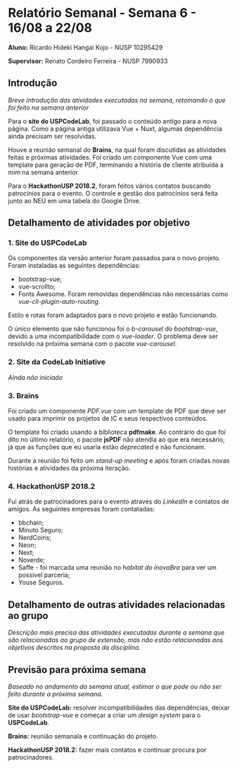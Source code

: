 # Relatório Semanal - Semana 6 - 16/08 a 22/08

**Aluno:** Ricardo Hideki Hangai Kojo - NUSP 10295429

**Supervisor:** Renato Cordeiro Ferreira - NUSP 7990933

## Introdução

*Breve introdução das atividades executadas na semana, retomando o que foi feito na semana anterior*

Para o **site do USPCodeLab**, foi passado o conteúdo antigo para a nova página. Como a página antiga utilizava Vue + Nuxt, algumas dependência ainda precisam ser resolvidas.

Houve a reunião semanal do **Brains**, na qual foram discutidas as atividades feitas e próximas atividades. Foi criado um componente Vue com uma template para geração de PDF, terminando a história de cliente atribuída a mim na semana anterior.

Para o **HackathonUSP 2018.2**, foram feitos vários contatos buscando patrocínios para o evento. O controle e gestão dos patrocínios será feita junto ao NEU em uma tabela do Google Drive.

## Detalhamento de atividades por objetivo

### 1. Site do USPCodeLab

Os componentes da versão anterior foram passados para o novo projeto. Foram instaladas as seguintes dependências:
* bootstrap-vue;
* vue-scrollto;
* Fonts Awesome.
Foram removidas dependências não necessárias como *vue-cli-plugin-auto-routing*.

Estilo e rotas foram adaptados para o novo projeto e estão funcionando.

O único elemento que não funcionou foi o *b-carousel* do *bootstrap-vue*, devido a uma incompatibilidade com o *vue-loader*. O problema deve ser resolvido na próxima semana com o pacote *vue-carousel*.

### 2. Site da CodeLab Initiative

*Ainda não iniciado*

### 3. Brains

Foi criado um componente *PDF.vue* com um template de PDF que deve ser usado para imprimir os projetos de IC e seus respectivos conteúdos.

O template foi criado usando a biblioteca **pdfmake**. Ao contrário do que foi dito no último relatório, o pacote **jsPDF** não atendia ao que era necessário, já que as funções que eu usaria estão *deprecated* e não funcionam.

Durante a reunião foi feito um *stand-up meeting* e após foram criadas novas histórias e atividades da próxima iteração.

### 4. HackathonUSP 2018.2

Fui atrás de patrocinadores para o evento através do *LinkedIn* e contatos de amigos. As seguintes empresas foram contatadas:
* bbchain;
* Minuto Seguro;
* NerdCoins;
* Neon;
* Next;
* Noverde;
* Saffe - foi marcada uma reunião no *habitat do inovaBra* para ver um possível parceria;
* Youse Seguros.

## Detalhamento de outras atividades relacionadas ao grupo

*Descrição mais precisa das atividades executadas durante a semana que são relacionadas ao grupo de extensão, mas não estão relacionadas aos objetivos descritos na proposta da disciplina.*

## Previsão para próxima semana

*Baseado no andamento da semana atual, estimar o que pode ou não ser feito durante a próxima semana.*

**Site do USPCodeLab:** resolver incompatibilidades das dependências, deixar de usar *bootstrap-vue* e começar a criar um *design system* para o **USPCodeLab**.

**Brains:** reunião semanala e continuação do projeto.

**HackathonUSP 2018.2:** fazer mais contatos e continuar procura por patrocinadores.